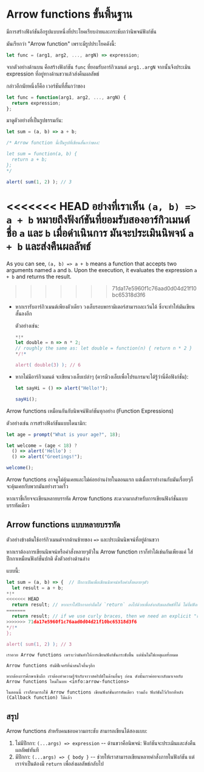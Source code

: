 # Arrow functions ขั้นพื้นฐาน

มีการสร้างฟังก์ชันอีกรูปแบบหนึ่งที่ประโยคเรียบง่ายและกระชับกว่านิพจน์ฟังก์ชัน

มันเรียกว่า "Arrow function" เพราะมีรูปประโยคดังนี้:

```js
let func = (arg1, arg2, ..., argN) => expression;
```

จากตัวอย่างด้านบน คือสร้างฟังก์ชัน `func` ที่ยอมรับอาร์กิวเมนต์ `arg1..argN` จากนั้นจึงประเมิน expression ที่อยู่ทางด้านขวาแล้วส่งคืนผลลัพธ์

กล่าวอีกนัยหนึ่งก็คือ เวอร์ชันที่สั้นกว่าของ

```js
let func = function(arg1, arg2, ..., argN) {
  return expression;
};
```

มาดูตัวอย่างที่เป็นรูปธรรมกัน:

```js run
let sum = (a, b) => a + b;

/* Arrow function นี้เป็นรูปที่เขียนสั้นกว่าของ:

let sum = function(a, b) {
  return a + b;
};
*/

alert( sum(1, 2) ); // 3
```

<<<<<<< HEAD
อย่างที่เราเห็น `(a, b) => a + b` หมายถึงฟังก์ชันที่ยอมรับสองอาร์กิวเมนต์ชื่อ `a` และ `b` เมื่อดำเนินการ มันจะประเมินนิพจน์ `a + b` และส่งคืนผลลัพธ์
=======
As you can see, `(a, b) => a + b` means a function that accepts two arguments named `a` and `b`. Upon the execution, it evaluates the expression `a + b` and returns the result.
>>>>>>> 71da17e5960f1c76aad0d04d21f10bc65318d3f6

- หากเรารับอาร์กิวเมนต์เพียงตัวเดียว วงเล็บรอบพารามิเตอร์สามารถละเว้นได้ ซึ่งจะทำให้มันเขียนสั้นลงอีก

    ตัวอย่างเช่น:

    ```js run
    *!*
    let double = n => n * 2;
    // roughly the same as: let double = function(n) { return n * 2 }
    */!*

    alert( double(3) ); // 6
    ```

- หากไม่มีอาร์กิวเมนต์ จะเขียนวงเล็บเปล่าๆ (ควรมีวงเล็บเพื่อโปรแกรมจะได้รู้ว่านี่คือฟังก์ชั่น):

    ```js run
    let sayHi = () => alert("Hello!");

    sayHi();
    ```

Arrow functions เหมือนกันกับนิพจน์ฟังก์ชันทุกอย่าง (Function Expressions)

ตัวอย่างเช่น การสร้างฟังก์ชันแบบไดนามิก:

```js run
let age = prompt("What is your age?", 18);

let welcome = (age < 18) ?
  () => alert('Hello') :
  () => alert("Greetings!");

welcome();
```

Arrow functions อาจดูไม่คุ้นเคยและไม่ค่อยอ่านง่ายในตอนแรก แต่เมื่อเราทำงานกับมันเรื่อยๆก็จะคุ้นเคยกับพวกมันอย่างรวดเร็ว

หากเราขี้เกียจจะเขียนหลายบรรทัด Arrow functions สะดวกมากสำหรับการเขียนฟังก์ชั่นแบบบรรทัดเดียว 

## Arrow functions แบบหลายบรรทัด

ตัวอย่างข้างต้นใช้อาร์กิวเมนต์จากด้านซ้ายของ `=>` และประเมินนิพจน์ที่อยู่ด้านขวา

หากเราต้องการเขียนนิพจน์หรือคำสั่งหลายๆตัวใน Arrow function เราก็ทำได้เช่นกันเพียงแค่ ใส่ปีกกาเหมือนฟังก์ชั่นปกติ ดั่งตัวอย่างด้านล่าง

แบบนี้:

```js run
let sum = (a, b) => {  // ปีกกาเปิดเพื่อเขียนนิพจน์หรือคำสั่งหลายๆตัว
  let result = a + b;
*!*
<<<<<<< HEAD
  return result; // หากเราใส่ปีกกาอย่าลืมใส่ `return` ลงไปด้วยเพื่อส่งกลับผลลัพธ์ที่ได้ ไม่งั้นฟังก์ชั่นนี้จะส่ง `undefined` แทน
=======
  return result; // if we use curly braces, then we need an explicit "return"
>>>>>>> 71da17e5960f1c76aad0d04d21f10bc65318d3f6
*/!*
};

alert( sum(1, 2) ); // 3
```

```smart header="เพิ่มเติม"
เราอวย Arrow functions เพราะว่ามันทำให้การเขียนฟังก์ชั่นกระชับขึ้น แต่นั่นไม่ใช่เหตุผลทั้งหมด

Arrow functions ยังมีฟีเจอร์ที่น่าสนใจอื่นๆอีก

หากต้องการศึกษาเชิงลึก เราต้องทำความรู้จักกับจาวาสคริปต์ในด้านอื่นๆ ก่อน ดังนั้นเราค่อยจะกลับมาเจอกับ Arrow functions ใหม่ในบท <info:arrow-functions>

ในตอนนี้ เราก็สามารถใช้ Arrow functions เขียนฟังก์ชั่นบรรทัดเดียว รวมถึง ฟังก์ชันไว้เรียกทีหลัง (Callback function) ได้แล้ว 
```

## สรุป

Arrow functions สำหรับคนชอบความกระชับ สามารถเขียนได้สองแบบ:

1. ไม่มีปีกกา: `(...args) => expression` -- ด้านขวาคือนิพจน์: ฟังก์ชันจะประเมินและส่งคืนผลลัพธ์ทันที
2. มีปีกกา: `(...args) => { body }` -- ช่วยให้เราสามารถเขียนหลายคำสั่งภายในฟังก์ชัน แต่เราจำเป็นต้องมี `return` เพื่อส่งผลลัพธ์กลับไป
